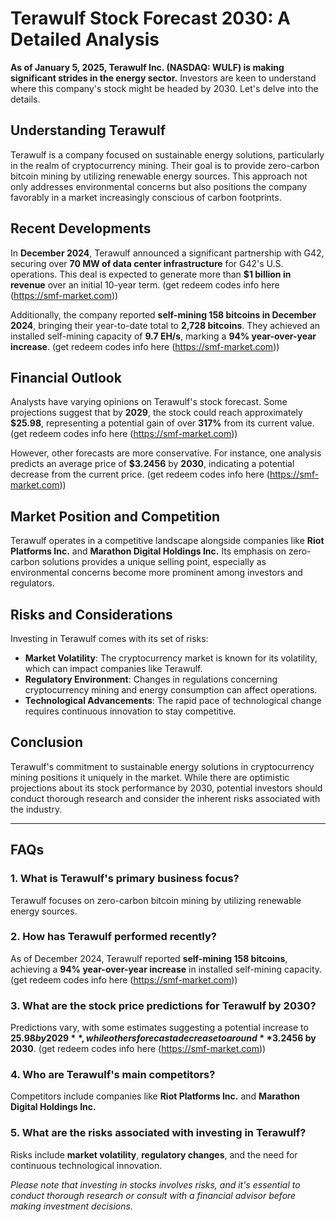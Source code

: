 # Terawulf Stock Forecast 2030: A Detailed Analysis

**As of January 5, 2025, Terawulf Inc. (NASDAQ: WULF) is making significant strides in the energy sector.** Investors are keen to understand where this company's stock might be headed by 2030. Let's delve into the details.

## Understanding Terawulf

Terawulf is a company focused on sustainable energy solutions, particularly in the realm of cryptocurrency mining. Their goal is to provide zero-carbon bitcoin mining by utilizing renewable energy sources. This approach not only addresses environmental concerns but also positions the company favorably in a market increasingly conscious of carbon footprints.

## Recent Developments

In **December 2024**, Terawulf announced a significant partnership with G42, securing over **70 MW of data center infrastructure** for G42's U.S. operations. This deal is expected to generate more than **$1 billion in revenue** over an initial 10-year term. (get redeem codes info here (https://smf-market.com))

Additionally, the company reported **self-mining 158 bitcoins in December 2024**, bringing their year-to-date total to **2,728 bitcoins**. They achieved an installed self-mining capacity of **9.7 EH/s**, marking a **94% year-over-year increase**. (get redeem codes info here (https://smf-market.com))

## Financial Outlook

Analysts have varying opinions on Terawulf's stock forecast. Some projections suggest that by **2029**, the stock could reach approximately **$25.98**, representing a potential gain of over **317%** from its current value. (get redeem codes info here (https://smf-market.com))

However, other forecasts are more conservative. For instance, one analysis predicts an average price of **$3.2456** by **2030**, indicating a potential decrease from the current price. (get redeem codes info here (https://smf-market.com))

## Market Position and Competition

Terawulf operates in a competitive landscape alongside companies like **Riot Platforms Inc.** and **Marathon Digital Holdings Inc.** Its emphasis on zero-carbon solutions provides a unique selling point, especially as environmental concerns become more prominent among investors and regulators.

## Risks and Considerations

Investing in Terawulf comes with its set of risks:

- **Market Volatility**: The cryptocurrency market is known for its volatility, which can impact companies like Terawulf.
- **Regulatory Environment**: Changes in regulations concerning cryptocurrency mining and energy consumption can affect operations.
- **Technological Advancements**: The rapid pace of technological change requires continuous innovation to stay competitive.

## Conclusion

Terawulf's commitment to sustainable energy solutions in cryptocurrency mining positions it uniquely in the market. While there are optimistic projections about its stock performance by 2030, potential investors should conduct thorough research and consider the inherent risks associated with the industry.

---

## FAQs

### 1. What is Terawulf's primary business focus?  
Terawulf focuses on zero-carbon bitcoin mining by utilizing renewable energy sources.

### 2. How has Terawulf performed recently?  
As of December 2024, Terawulf reported **self-mining 158 bitcoins**, achieving a **94% year-over-year increase** in installed self-mining capacity. (get redeem codes info here (https://smf-market.com))

### 3. What are the stock price predictions for Terawulf by 2030?  
Predictions vary, with some estimates suggesting a potential increase to **$25.98 by 2029**, while others forecast a decrease to around **$3.2456 by 2030**. (get redeem codes info here (https://smf-market.com))

### 4. Who are Terawulf's main competitors?  
Competitors include companies like **Riot Platforms Inc.** and **Marathon Digital Holdings Inc.**

### 5. What are the risks associated with investing in Terawulf?  
Risks include **market volatility**, **regulatory changes**, and the need for continuous technological innovation.

*Please note that investing in stocks involves risks, and it's essential to conduct thorough research or consult with a financial advisor before making investment decisions.*
